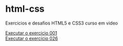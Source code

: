 # html-css
 Exercicios e desafios HTML5 e CSS3 curso em video 

  <a href="https://victorspoot.github.io/html-css/exercicios/ex001/index.html">Executar o exercicio 001</a> <br>
  <a href="https://victorspoot.github.io/html-css/exercicios/ex026/mq002/index.html">Executar o exercício 026</a>
